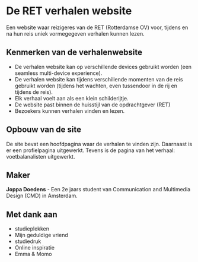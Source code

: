 # De RET verhalen website

Een website waar reizigeres van de RET (Rotterdamse OV) voor, tijdens en na hun reis uniek vormegegeven verhalen kunnen lezen.

## Kenmerken van de verhalenwebsite

* De verhalen website kan op verschillende devices gebruikt worden (een seamless multi-device experience).
* De verhalen website kan tijdens verschillende momenten van de reis gebruikt worden (tijdens het wachten, even tussendoor in de rij en tijdens de reis).
* Elk verhaal voelt aan als een klein schilderijtje.
* De website past binnen de huisstijl van de opdrachtgever (RET)
* Bezoekers kunnen verhalen vinden en lezen.

## Opbouw van de site

De site bevat een hoofdpagina waar de verhalen te vinden zijn. Daarnaast is er een profielpagina uitgewerkt. Tevens is de pagina van het verhaal: voetbalanalisten uitgewerkt.

## Maker

**Joppa Doedens** - Een 2e jaars student van Communication and Multimedia Design (CMD) in Amsterdam.


## Met dank aan

* studieplekken
* Mijn geduldige vriend
* studiedruk
* Online inspiratie
* Emma & Momo
